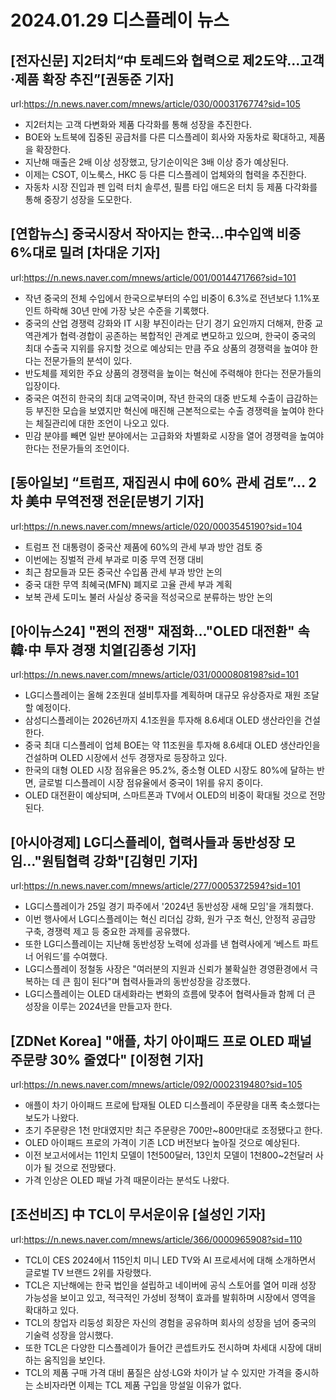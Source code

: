 # 2024.01.29 디스플레이 뉴스

## [전자신문] 지2터치“中 토레드와 협력으로 제2도약…고객·제품 확장 추진”[권동준 기자]
url:https://n.news.naver.com/mnews/article/030/0003176774?sid=105
- 지2터치는 고객 다변화와 제품 다각화를 통해 성장을 추진한다.
- BOE와 노트북에 집중된 공급처를 다른 디스플레이 회사와 자동차로 확대하고, 제품을 확장한다.
- 지난해 매출은 2배 이상 성장했고, 당기순이익은 3배 이상 증가 예상된다.
- 이제는 CSOT, 이노룩스, HKC 등 다른 디스플레이 업체와의 협력을 추진한다.
- 자동차 시장 진입과 펜 입력 터치 솔루션, 필름 타입 애드온 터치 등 제품 다각화를 통해 중장기 성장을 도모한다.

## [연합뉴스] 중국시장서 작아지는 한국…中수입액 비중 6%대로 밀려 [차대운 기자]
url:https://n.news.naver.com/mnews/article/001/0014471766?sid=101
- 작년 중국의 전체 수입에서 한국으로부터의 수입 비중이 6.3%로 전년보다 1.1%포인트 하락해 30년 만에 가장 낮은 수준을 기록했다.
- 중국의 산업 경쟁력 강화와 IT 시황 부진이라는 단기 경기 요인까지 더해져, 한중 교역관계가 협력·경합이 공존하는 복합적인 관계로 변모하고 있으며, 한국이 중국의 최대 수출국 지위를 유지할 것으로 예상되는 만큼 주요 상품의 경쟁력을 높여야 한다는 전문가들의 분석이 있다.
- 반도체를 제외한 주요 상품의 경쟁력을 높이는 혁신에 주력해야 한다는 전문가들의 입장이다. 
- 중국은 여전히 한국의 최대 교역국이며, 작년 한국의 대중 반도체 수출이 급감하는 등 부진한 모습을 보였지만 혁신에 매진해 근본적으로는 수출 경쟁력을 높여야 한다는 체질관리에 대한 조언이 나오고 있다.
- 민감 분야를 빼면 일반 분야에서는 고급화와 차별화로 시장을 열어 경쟁력을 높여야 한다는 전문가들의 조언이다.

## [동아일보] “트럼프, 재집권시 中에 60% 관세 검토”… 2차 美中 무역전쟁 전운[문병기 기자]
url:https://n.news.naver.com/mnews/article/020/0003545190?sid=104
- 트럼프 전 대통령이 중국산 제품에 60%의 관세 부과 방안 검토 중
- 이번에는 징벌적 관세 부과로 미중 무역 전쟁 대비
- 최근 참모들과 모든 중국산 수입품 관세 부과 방안 논의
- 중국 대한 무역 최혜국(MFN) 폐지로 고율 관세 부과 계획
- 보복 관세 도미노 불러 사실상 중국을 적성국으로 분류하는 방안 논의

## [아이뉴스24] "쩐의 전쟁" 재점화…"OLED 대전환" 속 韓·中 투자 경쟁 치열[김종성 기자]
url:https://n.news.naver.com/mnews/article/031/0000808198?sid=101
- LG디스플레이는 올해 2조원대 설비투자를 계획하며 대규모 유상증자로 재원 조달할 예정이다.
- 삼성디스플레이는 2026년까지 4.1조원을 투자해 8.6세대 OLED 생산라인을 건설한다.
- 중국 최대 디스플레이 업체 BOE는 약 11조원을 투자해 8.6세대 OLED 생산라인을 건설하며 OLED 시장에서 선두 경쟁자로 등장하고 있다.
- 한국의 대형 OLED 시장 점유율은 95.2%, 중소형 OLED 시장도 80%에 달하는 반면, 글로벌 디스플레이 시장 점유율에서 중국이 1위를 유지 중이다.
- OLED 대전환이 예상되며, 스마트폰과 TV에서 OLED의 비중이 확대될 것으로 전망된다.

## [아시아경제] LG디스플레이, 협력사들과 동반성장 모임…"원팀협력 강화"[김형민 기자]
url:https://n.news.naver.com/mnews/article/277/0005372594?sid=101
- LG디스플레이가 25일 경기 파주에서 '2024년 동반성장 새해 모임'을 개최했다.
- 이번 행사에서 LG디스플레이는 혁신 리더십 강화, 원가 구조 혁신, 안정적 공급망 구축, 경쟁력 제고 등 중요한 과제를 공유했다.
- 또한 LG디스플레이는 지난해 동반성장 노력에 성과를 낸 협력사에게 ‘베스트 파트너 어워드’를 수여했다.
- LG디스플레이 정철동 사장은 "여러분의 지원과 신뢰가 불확실한 경영환경에서 극복하는 데 큰 힘이 된다"며 협력사들과의 동반성장을 강조했다.
- LG디스플레이는 OLED 대세화라는 변화의 흐름에 맞추어 협력사들과 함께 더 큰 성장을 이루는 2024년을 만들고자 한다.

## [ZDNet Korea] "애플, 차기 아이패드 프로 OLED 패널 주문량 30% 줄였다" [이정현 기자]
url:https://n.news.naver.com/mnews/article/092/0002319480?sid=105
- 애플이 차기 아이패드 프로에 탑재될 OLED 디스플레이 주문량을 대폭 축소했다는 보도가 나왔다.
- 초기 주문량은 1천 만대였지만 최근 주문량은 700만~800만대로 조정됐다고 한다.
- OLED 아이패드 프로의 가격이 기존 LCD 버전보다 높아질 것으로 예상된다.
- 이전 보고서에서는 11인치 모델이 1천500달러, 13인치 모델이 1천800~2천달러 사이가 될 것으로 전망됐다.
- 가격 인상은 OLED 패널 가격 때문이라는 분석도 나왔다.

## [조선비즈] 中 TCL이 무서운이유 [설성인 기자]
url:https://n.news.naver.com/mnews/article/366/0000965908?sid=110
- TCL이 CES 2024에서 115인치 미니 LED TV와 AI 프로세서에 대해 소개하면서 글로벌 TV 브랜드 2위를 자랑했다.
- TCL은 지난해에는 한국 법인을 설립하고 네이버에 공식 스토어를 열어 미래 성장 가능성을 보이고 있고, 적극적인 가성비 정책이 효과를 발휘하며 시장에서 영역을 확대하고 있다.
- TCL의 창업자 리둥성 회장은 자신의 경험을 공유하며 회사의 성장을 넘어 중국의 기술력 성장을 암시했다.
- 또한 TCL은 다양한 디스플레이가 들어간 콘셉트카도 전시하며 차세대 시장에 대비하는 움직임을 보인다.
- TCL의 제품 구매 가격 대비 품질은 삼성·LG와 차이가 날 수 있지만 가격을 중시하는 소비자라면 이제는 TCL 제품 구입을 망설일 이유가 없다.